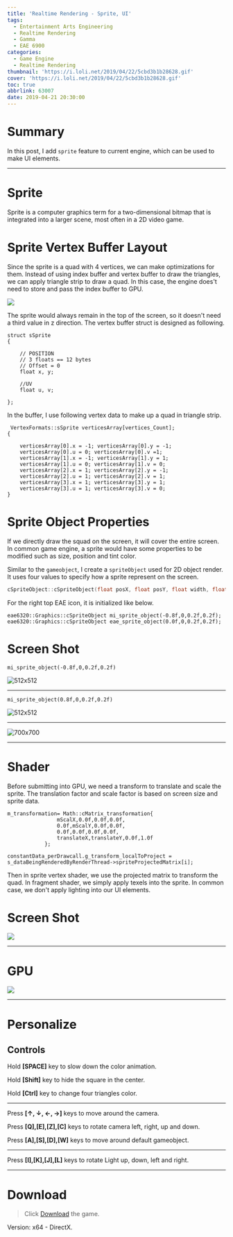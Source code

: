 ```yaml
---
title: 'Realtime Rendering - Sprite, UI'
tags:
  - Entertainment Arts Engineering
  - Realtime Rendering
  - Gamma
  - EAE 6900
categories:
  - Game Engine
  - Realtime Rendering
thumbnail: 'https://i.loli.net/2019/04/22/5cbd3b1b28628.gif'
cover: 'https://i.loli.net/2019/04/22/5cbd3b1b28628.gif'
toc: true
abbrlink: 63007
date: 2019-04-21 20:30:00
---
```


# Summary 

In this post, I add `sprite` feature to current engine, which can be used to make UI elements.  

<!--more--> 
---

# Sprite

Sprite is a computer graphics term for a two-dimensional bitmap that is integrated into a larger scene, most often in a 2D video game.


# Sprite Vertex Buffer Layout

Since the sprite is a quad with 4 vertices, we can make optimizations for them. Instead of using index buffer and vertex buffer to draw the triangles, we can apply triangle strip to draw a quad. In this case, the engine does't need to store and pass the index buffer to GPU. 

![](https://i.loli.net/2019/04/22/5cbd3f6325e67.png)


The sprite would always remain in the top of the screen, so it doesn't need a third value in z direction. The vertex buffer struct is designed as following.

```
struct sSprite
{
	
	// POSITION
	// 3 floats == 12 bytes
	// Offset = 0		
	float x, y;

	//UV
	float u, v;

};

```

In the buffer, I use following vertex data to make up a quad in triangle strip. 

```
 VertexFormats::sSprite verticesArray[vertices_Count];
{

	verticesArray[0].x = -1; verticesArray[0].y = -1; 
	verticesArray[0].u = 0; verticesArray[0].v =1;
	verticesArray[1].x = -1; verticesArray[1].y = 1;  
	verticesArray[1].u = 0; verticesArray[1].v = 0;
	verticesArray[2].x = 1; verticesArray[2].y = -1; 
	verticesArray[2].u = 1; verticesArray[2].v = 1;
	verticesArray[3].x = 1; verticesArray[3].y = 1;   
	verticesArray[3].u = 1; verticesArray[3].v = 0;
}
```

# Sprite Object Properties

If we directly draw the squad on the screen, it will cover the entire screen. In common game engine, a sprite would have some properties to be modified such as size, position and tint color.  


Similar to the `gameobject`, I create a `spriteObject` used for 2D object render. It uses four values to specify how a sprite represent on the screen. 

``` C++
cSpriteObject::cSpriteObject(float posX, float posY, float width, float height)

```

For the right top EAE icon, it is initialized like below.


```
eae6320::Graphics::cSpriteObject mi_sprite_object(-0.8f,0,0.2f,0.2f);
eae6320::Graphics::cSpriteObject eae_sprite_object(0.0f,0,0.2f,0.2f);

```

# Screen Shot

```
mi_sprite_object(-0.8f,0,0.2f,0.2f)

```

![512x512](https://i.loli.net/2019/04/30/5cc8062edd237.gif)

---

```
mi_sprite_object(0.8f,0,0.2f,0.2f)

```

![512x512](https://i.loli.net/2019/04/30/5cc8077da9a96.gif)

---


![700x700](https://i.loli.net/2019/04/30/5cc808a18694a.gif)

---

# Shader 

Before submitting into GPU, we need a  transform to translate and scale the sprite. The translation factor and scale factor is based on screen size and sprite data.

```
m_transformation= Math::cMatrix_transformation{
				mScalX,0.0f,0.0f,0.0f,
				0.0f,mScalY,0.0f,0.0f,
				0.0f,0.0f,0.0f,0.0f,
				translateX,translateY,0.0f,1.0f
			};
```

```
constantData_perDrawcall.g_transform_localToProject = 
s_dataBeingRenderedByRenderThread->spriteProjectedMatrix[i];
```

Then in sprite vertex shader, we use the projected matrix to transform the quad. In fragment shader, we simply apply texels into the sprite. In common case, we don't apply lighting into our UI elements. 



# Screen Shot

![](https://i.loli.net/2019/04/30/5cc8062edd237.gif)


---


# GPU 


![](https://i.loli.net/2019/04/30/5cc80fec73235.png)


---


# Personalize

## Controls

Hold **[SPACE]** key to slow down the color animation. 

Hold **[Shift]** key to hide the square in the center.

Hold **[Ctrl]** key to change four triangles color.

---

Press **[↑, ↓, ←, →]** keys to move around the camera. 

Press **[Q],[E],[Z],[C]** keys to rotate camera left, right, up and down.

Press **[A],[S],[D],[W]** keys to move around default gameobject.

---


Press **[I],[K],[J],[L]** keys to rotate Light up, down, left and right.

***
 



# Download

> Click [Download](http://chenmi.ink/dwns/MyGame_A10.zip) the game.

Version: x64 - DirectX.





